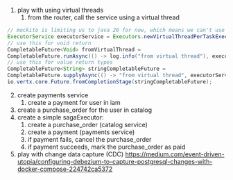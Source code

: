 1. play with using virtual threads
   1. from the router, call the service using a virtual thread

```java
// mockito is limiting us to java 20 for now, which means we can't use the new virtual threads until we can upgrade
ExecutorService executorService = Executors.newVirtualThreadPerTaskExecutor();
// use this for void return
CompletableFuture<Void> fromVirtualThread =
CompletableFuture.runAsync(() -> log.info("from virtual thread"), executorService);
// use this for value return types
CompletableFuture<String> stringCompletableFuture =
CompletableFuture.supplyAsync(() -> "from virtual thread", executorService);
io.vertx.core.Future.fromCompletionStage(stringCompletableFuture);
```

2. create payments service
   1. create a payment for user in iam
3. create a purchase_order for the user in catalog
4. create a simple sagaExecutor:
   1. create a purchase_order (catalog service)
   2. create a payment (payments service)
   3. if payment fails, cancel the purchase_order
   4. if payment succeeds, mark the purchase_order as paid
5. play with change data capture (CDC) https://medium.com/event-driven-utopia/configuring-debezium-to-capture-postgresql-changes-with-docker-compose-224742ca5372

